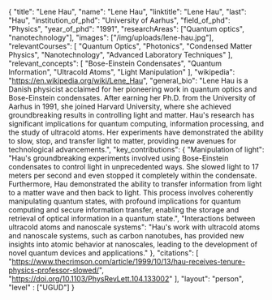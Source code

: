 {
  "title": "Lene Hau",
  "name": "Lene Hau",
  "linktitle": "Lene Hau",
  "last": "Hau",
  "institution_of_phd": "University of Aarhus",
  "field_of_phd": "Physics",
  "year_of_phd": "1991",
  "researchAreas": ["Quantum optics", "nanotechnology"],
  "images": ["/img/uploads/lene-hau.jpg"],
  "relevantCourses": [
    "Quantum Optics",
    "Photonics",
    "Condensed Matter Physics",
    "Nanotechnology",
    "Advanced Laboratory Techniques"
  ],
  "relevant_concepts": [
    "Bose-Einstein Condensates",
    "Quantum Information",
    "Ultracold Atoms",
    "Light Manipulation"
  ],
  "wikipedia": "https://en.wikipedia.org/wiki/Lene_Hau",
  "general_bio": "Lene Hau is a Danish physicist acclaimed for her pioneering work in quantum optics and Bose-Einstein condensates. After earning her Ph.D. from the University of Aarhus in 1991, she joined Harvard University, where she achieved groundbreaking results in controlling light and matter. Hau's research has significant implications for quantum computing, information processing, and the study of ultracold atoms. Her experiments have demonstrated the ability to slow, stop, and transfer light to matter, providing new avenues for technological advancements.",
  "key_contributions": {
    "Manipulation of light": "Hau's groundbreaking experiments involved using Bose-Einstein condensates to control light in unprecedented ways. She slowed light to 17 meters per second and even stopped it completely within the condensate. Furthermore, Hau demonstrated the ability to transfer information from light to a matter wave and then back to light. This process involves coherently manipulating quantum states, with profound implications for quantum computing and secure information transfer, enabling the storage and retrieval of optical information in a quantum state.",
    "Interactions between ultracold atoms and nanoscale systems": "Hau's work with ultracold atoms and nanoscale systems, such as carbon nanotubes, has provided new insights into atomic behavior at nanoscales, leading to the development of novel quantum devices and applications."
  },
  "citations": [
    "https://www.thecrimson.com/article/1999/10/13/hau-receives-tenure-physics-professor-slowed/",
    "https://doi.org/10.1103/PhysRevLett.104.133002"
  ],
  "layout": "person",
  "level" : ["UGUD"]
}
